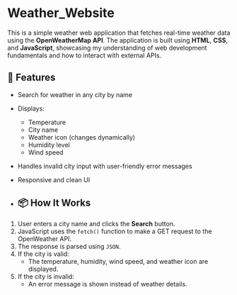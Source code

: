 # Weather_Website
This is a simple weather web application that fetches real-time weather data using the **OpenWeatherMap API**. The application is built using **HTML**, **CSS**, and **JavaScript**, showcasing my understanding of web development fundamentals and how to interact with external APIs.

## 🚀 Features

- Search for weather in any city by name
- Displays:
  - Temperature
  - City name
  - Weather icon (changes dynamically)
  - Humidity level
  - Wind speed
- Handles invalid city input with user-friendly error messages
- Responsive and clean UI

- ## 📦 How It Works

1. User enters a city name and clicks the **Search** button.
2. JavaScript uses the `fetch()` function to make a GET request to the OpenWeather API.
3. The response is parsed using `JSON`.
4. If the city is valid:
   - The temperature, humidity, wind speed, and weather icon are displayed.
5. If the city is invalid:
   - An error message is shown instead of weather details.
  
   
